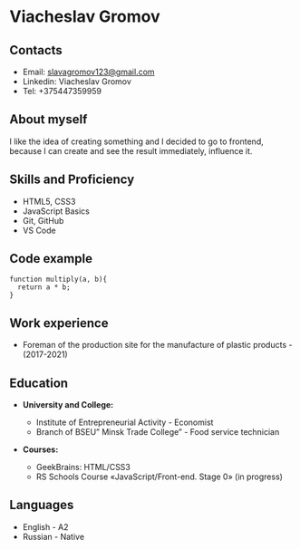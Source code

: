 # Viacheslav Gromov

## Contacts
* Email: slavagromov123@gmail.com
* Linkedin: Viacheslav Gromov
* Tel: +375447359959

## About myself

 I like the idea of creating something and I decided to go to frontend, because I can create and see the result immediately, influence it.

## Skills and Proficiency

* HTML5, CSS3
* JavaScript Basics
* Git, GitHub
* VS Code

## Code example 
```
function multiply(a, b){
  return a * b;
}
```
## Work experience

* Foreman of the production site for the manufacture of plastic products - (2017-2021)

## Education 

* **University and College:**

  * Institute of Entrepreneurial Activity - Economist
  * Branch of BSEU” Minsk Trade College” - Food service technician

* **Courses:**
  * GeekBrains: HTML/CSS3
  * RS Schools Course «JavaScript/Front-end. Stage 0» (in progress)

## Languages

* English - A2
* Russian - Native








